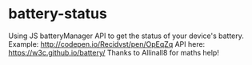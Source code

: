 # battery-status
Using JS batteryManager API to get the status of your device's battery.
Example: http://codepen.io/Recidvst/pen/OpEqZq
API here: https://w3c.github.io/battery/
Thanks to Allinall8 for maths help!

